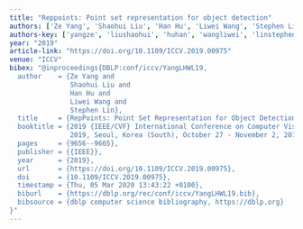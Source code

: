 ```yaml
---
title: "Reppoints: Point set representation for object detection"
authors: ['Ze Yang', 'Shaohui Liu', 'Han Hu', 'Liwei Wang', 'Stephen Lin']
authors-key: ['yangze', 'liushaohui', 'huhan', 'wangliwei', 'linstephen']
year: "2019"
article-link: "https://doi.org/10.1109/ICCV.2019.00975"
venue: "ICCV"
bibex: "@inproceedings{DBLP:conf/iccv/YangLHWL19,
  author    = {Ze Yang and
               Shaohui Liu and
               Han Hu and
               Liwei Wang and
               Stephen Lin},
  title     = {RepPoints: Point Set Representation for Object Detection},
  booktitle = {2019 {IEEE/CVF} International Conference on Computer Vision, {ICCV}
               2019, Seoul, Korea (South), October 27 - November 2, 2019},
  pages     = {9656--9665},
  publisher = {{IEEE}},
  year      = {2019},
  url       = {https://doi.org/10.1109/ICCV.2019.00975},
  doi       = {10.1109/ICCV.2019.00975},
  timestamp = {Thu, 05 Mar 2020 13:43:22 +0100},
  biburl    = {https://dblp.org/rec/conf/iccv/YangLHWL19.bib},
  bibsource = {dblp computer science bibliography, https://dblp.org}
}"
---
```

